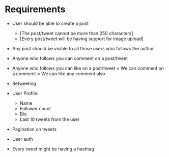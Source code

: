 # Requirements

- User should be able to create a post
    - [The post/tweet cannot be more than 250 characters]
    - [Every post/tweet will be having support for image upload]
- Any post should be visible to all those users who follows the author
- Anyone who follows you can comment on a post/tweet
- Anyone who follows you can like on a post/tweet
= We can comment on a comment
= We can like any comment also
- Retweeting


- User Profile:
    - Name
    - Follower count
    - Bio
    - Last 10 tweets from the user


- Pagination on tweets
- User auth

- Every tweet might be having a hashtag